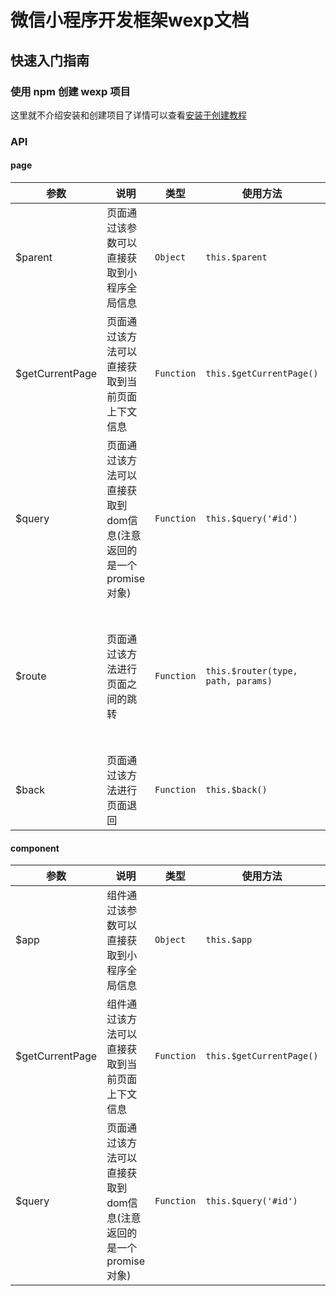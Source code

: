 # 微信小程序开发框架wexp文档

## 快速入门指南

### 使用 npm 创建 wexp 项目
这里就不介绍安装和创建项目了详情可以查看[安装于创建教程](https://chaunjie.github.io/kui/dist/#/start)


### API

#### page

| 参数 | 说明 | 类型 | 使用方法 | 参数 |
|---------------------|----------------------------|-----------|-----------|-------------|
| $parent | 页面通过该参数可以直接获取到小程序全局信息 | `Object` |`this.$parent` | ` ` |
| $getCurrentPage | 页面通过该方法可以直接获取到当前页面上下文信息 | `Function` |`this.$getCurrentPage()` | ` ` |
| $query | 页面通过该方法可以直接获取到dom信息(注意返回的是一个promise对象) | `Function` |`this.$query('#id')` | `需要选择的dom的id或者class` |
| $route | 页面通过该方法进行页面之间的跳转 | `Function` |`this.$router(type, path, params)` | `type：跳转的类型（navigate、redirect、switch）三种类型，分别代表（navigateTo、redirectTo、switchTab）， path代表路径（例： '../login/index'）， params代表参数(例：{name: 'xxx', id: 'xxx'})` |
| $back | 页面通过该方法进行页面退回 | `Function` |`this.$back()` | `num代表回退几个页面，默认num为1` |


#### component

| 参数 | 说明 | 类型 | 使用方法 | 参数 |
|---------------------|----------------------------|-----------|-----------|-------------|
| $app | 组件通过该参数可以直接获取到小程序全局信息 | `Object` |`this.$app` | ` ` |
| $getCurrentPage | 组件通过该方法可以直接获取到当前页面上下文信息 | `Function` |`this.$getCurrentPage()` | ` ` |
| $query | 页面通过该方法可以直接获取到dom信息(注意返回的是一个promise对象) | `Function` |`this.$query('#id')` | `需要选择的dom的id或者class` |
